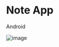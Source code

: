 # Note App 

Android

![image](https://github.com/Earlycow434/NotesApp/assets/94559948/54a44374-2c0a-48f9-a939-e1d08d11b473)
